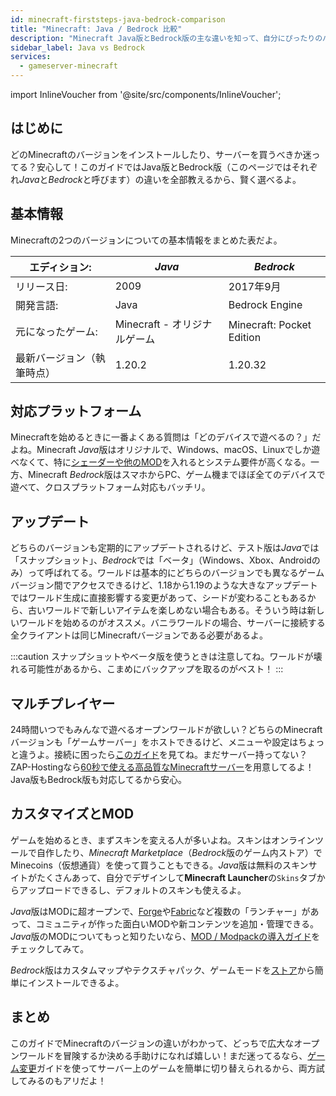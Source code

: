 ```yaml
---
id: minecraft-firststeps-java-bedrock-comparison
title: "Minecraft: Java / Bedrock 比較"
description: "Minecraft Java版とBedrock版の主な違いを知って、自分にぴったりのバージョンを選ぼう → 今すぐチェック"
sidebar_label: Java vs Bedrock
services:
  - gameserver-minecraft
---
```


import InlineVoucher from '@site/src/components/InlineVoucher';

## はじめに

どのMinecraftのバージョンをインストールしたり、サーバーを買うべきか迷ってる？安心して！このガイドではJava版とBedrock版（このページではそれぞれ*Java*と*Bedrock*と呼びます）の違いを全部教えるから、賢く選べるよ。

<InlineVoucher />

## 基本情報

Minecraftの2つのバージョンについての基本情報をまとめた表だよ。

| エディション:                  | *Java*                        | *Bedrock*                 |
| ------------------------------ | ----------------------------- | ------------------------- |
| リリース日:                   | 2009                          | 2017年9月                 |
| 開発言語:                     | Java                          | Bedrock Engine            |
| 元になったゲーム:             | Minecraft - オリジナルゲーム  | Minecraft: Pocket Edition |
| 最新バージョン（執筆時点）    | 1.20.2                        | 1.20.32                   |

## 対応プラットフォーム

Minecraftを始めるときに一番よくある質問は「どのデバイスで遊べるの？」だよね。Minecraft *Java*版はオリジナルで、Windows、macOS、Linuxでしか遊べなくて、特に[シェーダーや他のMOD](#customization-and-modding)を入れるとシステム要件が高くなる。一方、Minecraft *Bedrock*版はスマホからPC、ゲーム機までほぼ全てのデバイスで遊べて、クロスプラットフォーム対応もバッチリ。

## アップデート

どちらのバージョンも定期的にアップデートされるけど、テスト版は*Java*では「スナップショット」、*Bedrock*では「ベータ」（Windows、Xbox、Androidのみ）って呼ばれてる。ワールドは基本的にどちらのバージョンでも異なるゲームバージョン間でアクセスできるけど、1.18から1.19のような大きなアップデートではワールド生成に直接影響する変更があって、シードが変わることもあるから、古いワールドで新しいアイテムを楽しめない場合もある。そういう時は新しいワールドを始めるのがオススメ。バニラワールドの場合、サーバーに接続する全クライアントは同じMinecraftバージョンである必要があるよ。

:::caution 
スナップショットやベータ版を使うときは注意してね。ワールドが壊れる可能性があるから、こまめにバックアップを取るのがベスト！
:::

## マルチプレイヤー

24時間いつでもみんなで遊べるオープンワールドが欲しい？どちらのMinecraftバージョンも「ゲームサーバー」をホストできるけど、メニューや設定はちょっと違うよ。接続に困ったら[このガイド](minecraft-firststeps-connect.md)を見てね。まだサーバー持ってない？ZAP-Hostingなら[60秒で使える高品質なMinecraftサーバー](https://zap-hosting.com/en/minecraft-server-hosting/)を用意してるよ！Java版もBedrock版も対応してるから安心。

## カスタマイズとMOD

ゲームを始めるとき、まずスキンを変える人が多いよね。スキンはオンラインツールで自作したり、*Minecraft Marketplace*（*Bedrock*版のゲーム内ストア）でMinecoins（仮想通貨）を使って買うこともできる。*Java*版は無料のスキンサイトがたくさんあって、自分でデザインして**Minecraft Launcher**の`Skins`タブからアップロードできるし、デフォルトのスキンも使えるよ。

*Java*版はMODに超オープンで、[Forge](https://files.minecraftforge.net/net/minecraftforge/forge/)や[Fabric](https://fabricmc.net/use/installer/)など複数の「ランチャー」があって、コミュニティが作った面白いMODや新コンテンツを追加・管理できる。*Java*版のMODについてもっと知りたいなら、[MOD / Modpackの導入ガイド](minecraft-forge-fabric-add-mods-modpacks.md)をチェックしてみて。

*Bedrock*版はカスタムマップやテクスチャパック、ゲームモードを[ストア](https://www.minecraft.net/en-us/catalog)から簡単にインストールできるよ。

## まとめ

このガイドでMinecraftのバージョンの違いがわかって、どっちで広大なオープンワールドを冒険するか決める手助けになれば嬉しい！まだ迷ってるなら、[ゲーム変更](gameserver-gameswitch.md)ガイドを使ってサーバー上のゲームを簡単に切り替えられるから、両方試してみるのもアリだよ！

<InlineVoucher />